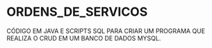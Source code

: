 # ORDENS_DE_SERVICOS
CÓDIGO EM JAVA E SCRIPTS SQL PARA CRIAR UM PROGRAMA QUE REALIZA O CRUD EM UM BANCO DE DADOS MYSQL.
